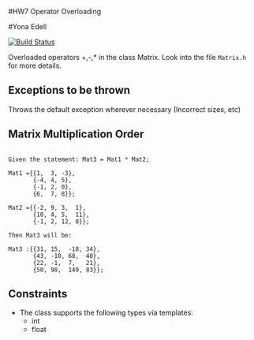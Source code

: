 #HW7 Operator Overloading 

#Yona Edell

[![Build Status](https://travis-ci.com/csc340-03-spring-2016/yedell-HW7.svg?token=69t7ThEH9PYiydpeYrPA&branch=master)](https://travis-ci.com/csc340-03-spring-2016/yedell-HW7)

Overloaded operators +,-,* in the class Matrix. Look into the file `Matrix.h` for more details.
      
## Exceptions to be thrown
Throws the default exception wherever necessary (Incorrect sizes, etc)

## Matrix Multiplication Order
```

Given the statement: Mat3 = Mat1 * Mat2;

Mat1 ={{1,  3, -3},
       {-4, 4, 5},
       {-1, 2, 0},
       {6,  7, 8}};

Mat2 ={{-2, 9, 3,  1},
       {10, 4, 5,  11},
       {-1, 2, 12, 0}};

Then Mat3 will be:

Mat3 :{{31, 15,  -18, 34},
       {43, -10, 68,  40},
       {22, -1,  7,   21},
       {50, 98,  149, 83}};

```
## Constraints 
* The class supports the following types via templates:
    * int
    * float
